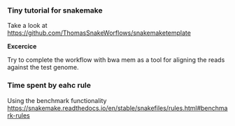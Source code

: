 ### Tiny tutorial for snakemake
Take a look at https://github.com/ThomasSnakeWorflows/snakemaketemplate

**Excercice**

Try to complete the workflow with bwa mem as a tool for aligning the reads against the test genome.

### Time spent by eahc rule
Using the benchmark functionality  
https://snakemake.readthedocs.io/en/stable/snakefiles/rules.html#benchmark-rules




